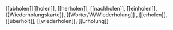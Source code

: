 [[abholen]][[holen]], [[herholen]], [[nachholen]], [[einholen]], [[Wiederholungskarte]], [[Worter/W/Wiederholung]]
, [[erholen]], [[überholt]], [[wiederholen]], [[Erholung]]
